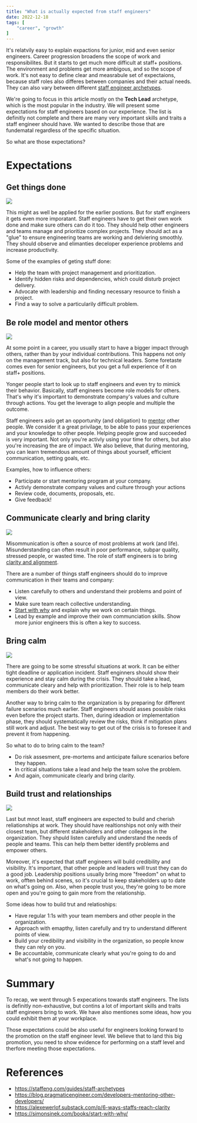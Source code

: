 ```yaml
---
title: "What is actually expected from staff engineers"
date: 2022-12-18
tags: [
    "career", "growth"
]
---
```


It's relatvily easy to explain expactions for junior, mid and even senior engineers. Career progression broadens the scope of work and
responsibilites. But it starts to get much more difficult at staff+ positions. The environment and problems get more ambigous, and so the 
scope of work. It's not easy to define clear and measrabule set of expectaions, because staff roles also differes between companies and
their actual needs. They can also vary between different [staff engineer archetypes](https://staffeng.com/guides/staff-archetypes).

We're going to focus in this article mostly on the **Tech Lead** archetype, which is the most popular in the industry. We will present some 
expectations for staff engineers based on our experience. The list is definitly not complete and there are many very important skills and 
traits a staff engineer should have. We wanted to describe those that are fundematal regardless of the specific situation.

So what are those expectations?

# Expectations

## Get things done
![](./done.jpg)

This might as well be applied for the earlier postions. But for staff engineers it gets even more imporatant. Staff engineers have to get 
their own work done and make sure others can do it too. They should help other engineers and teams manage and prioritize complex projects. 
They should act as a "glue" to ensure engineering teams are working and delviering smoothly. They should observe and elimanties deceloper
experience problems and increase productivity.

Some of the examples of geting stuff done:
* Help the team with project management and prioritization.
* Identify hidden risks and dependencies, which could disturb project delivery.
* Advocate with leadership and finding necessary resource to finish a project.
* Find a way to solve a particularily difficult problem.

## Be role model and mentor others
![](./arrows.png)

At some point in a career, you usually start to have a bigger impact through others, rather than by your individual contributions. This 
happens not only on the management track, but also for technical leaders. Some foretaste comes even for senior engineers, but you get a full
experience of it on staff+ positions. 

Yonger people start to look up to staff engineers and even try to mimick their behavior. Basically, staff engineers become role models for
others. That's why it's important to demonstrate company's values and culture through actions. You get the leverage to align people and 
multiple the outcome.

Staff engineers aslo get an opportunity (and obligation) to 
[mentor](https://blog.pragmaticengineer.com/developers-mentoring-other-developers/) other people. We consider it a great privilage, to be 
able to pass your experiences and your knowledge to other people. Helping people grow and succeeded is very important. Not only you're 
activly using your time for others, but also you're increasing the are of impact. We also believe, that during mentoring, you can learn 
tremendous amount of things about yourself, efficient communication, setting goals, etc.

Examples, how to influence others:
* Participate or start mentoring program at your company.
* Activly demonstrate company values and culture through your actions
* Review code, documents, proposals, etc.
* Give feedback!

## Communicate clearly and bring clarity
![](./communication.png)

Misommunication is often a source of most problems at work (and life). Misunderstanding can often result in poor performance, subpar
quality, stressed people, or wasted time. The role of staff engineers is to bring 
[clarity and alignment](https://alexewerlof.substack.com/p/6-ways-staffs-reach-clarity).

There are a number of things staff engineers should do to improve communication in their teams and company:
* Listen carefully to others and understand their problems and point of view.
* Make sure team reach collective understanding.
* [Start with why](https://simonsinek.com/books/start-with-why/) and explain why we work on certain things.
* Lead by example and improve their own communciation skills. Show more junior engineers this is often a key to success.

## Bring calm
![](./calm.jpg)

There are going to be some stressful situations at work. It can be either tight deadline or application incident. Staff enginners should
show their experience and stay calm during the crisis. They should take a lead, communicate cleary and help with prioritization. Their role
is to help team members do their work better.

Another way to bring calm to the organization is by preparing for different failure scenarios much earlier. Staff engineers should asses
possible risks even before the project starts. Then, during ideadion or implementation phase, they should systematically review the risks,
think if mitigation plans still work and adjust. The best way to get out of the crisis is to foresee it and prevent it from happening.

So what to do to bring calm to the team?
* Do risk assesment, pre-mortems and anticipate failure scenarios before they happen.
* In critical situations take a lead and help the team solve the problem.
* And again, communicate clearly and bring clarity.

## Build trust and relationships
![](./relationship.png)

Last but mnot least, staff engineers are expected to build and cherish reliationships at work. They should have realtionships not only with 
their closest team, but different stakeholders and other collegeas in the organization. They shpuld listen carefully and understand the 
needs of people and teams. This can help them better identify problems and empower others.

Moreover, it's expected that staff engineers will build credibility and visibility. It's important, that other people and leaders will trust
they can do a good job. Leadership positions usually bring more "freedom" on what to work, offten behind scenes, so it's crucial to keep
stakeholders up to date on what's going on. Also, when people trust you, they're going to be more open and you're going to gain more from
the relationship.

Some ideas how to build trut and relatioships:
* Have regular 1:1s with your team members and other people in the organization.
* Approach with emapthy, listen carefully and try to understand different points of view.
* Build your credibility and visibility in the organization, so people know they can rely on you.
* Be accountable, communicate clearly what you're going to do and what's not going to happen.

# Summary
To recap, we went through 5 expecations towards staff engineers. The lists is definitly non-exhaustive, but contins a lot of important 
skills and traits staff engineers bring to work. We have also mentiones some ideas, how you could exhibit them at your workplace.

Those expectations could be also useful for engineers looking forward to the promotion on the staff engineer level. We believe that to land
this big promotion, you need to show evidence for performing on a staff level and therfore meeting those expectations.

# References

* https://staffeng.com/guides/staff-archetypes
* https://blog.pragmaticengineer.com/developers-mentoring-other-developers/
* https://alexewerlof.substack.com/p/6-ways-staffs-reach-clarity
* https://simonsinek.com/books/start-with-why/